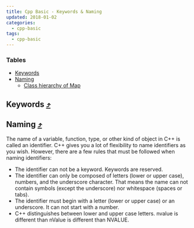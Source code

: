 ```yaml
---
title: Cpp Basic - Keywords & Naming
updated: 2018-01-02
categories:
  - cpp-basic
tags:
  - cpp-basic
---
```


### Tables

* [Keywords](#keywords-10548tables)
* [Naming](#naming-10548tables)
  * [Class hierarchy of Map](#class-hierarchy-of-map-10548tables)

## Keywords [&#10548;](#tables)

## Naming [&#10548;](#tables)

The name of a variable, function, type, or other kind of object in C++ is called an identifier. C++ gives you a lot of flexibility to name identifiers as you wish. However, there are a few rules that must be followed when naming identifiers:

* The identifier can not be a keyword. Keywords are reserved.
* The identifier can only be composed of letters (lower or upper case), numbers, and the underscore character. That means the name can not contain symbols (except the underscore) nor whitespace (spaces or tabs).
* The identifier must begin with a letter (lower or upper case) or an underscore. It can not start with a number.
* C++ distinguishes between lower and upper case letters. nvalue is different than nValue is different than NVALUE.